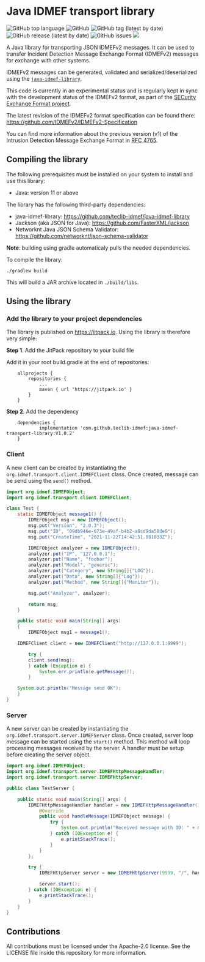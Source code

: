 # Java IDMEF transport library

![GitHub top language](https://img.shields.io/github/languages/top/teclib-idmef/java-idmef-transport-library) 
![GitHub](https://img.shields.io/github/license/teclib-idmef/java-idmef-transport-library) 
![GitHub tag (latest by date)](https://img.shields.io/github/v/tag/teclib-idmef/java-idmef-transport-library) 
![GitHub release (latest by date)](https://img.shields.io/github/v/release/teclib-idmef/java-idmef-transport-library)
![GitHub issues](https://img.shields.io/github/issues/teclib-idmef/java-idmef-transport-library)
[![](https://jitpack.io/v/teclib-idmef/java-idmef-library.svg)](https://jitpack.io/#teclib-idmef/java-idmef-transport-library)

A Java library for transporting JSON IDMEFv2 messages. It can be used to transfer Incident Detection Message Exchange Format (IDMEFv2) messages for exchange with other systems.

IDMEFv2 messages can be generated, validated and serialized/deserialized using the [`java-idmef-library`](https://github.com/teclib-idmef/java-idmef-library).

This code is currently in an experimental status and is regularly kept in sync with the development status of the IDMEFv2 format, as part of the [SECurity Exchange Format project](https://www.secef.net/).

The latest revision of the IDMEFv2 format specification can be found there: https://github.com/IDMEFv2/IDMEFv2-Specification

You can find more information about the previous version (v1) of the Intrusion Detection Message Exchange Format in [RFC 4765](https://tools.ietf.org/html/rfc4765).

## Compiling the library

The following prerequisites must be installed on your system to install and use this library:

* Java: version 11 or above

The library has the following third-party dependencies:

* java-idmef-library: https://github.com/teclib-idmef/java-idmef-library
* Jackson (aka JSON for Java): https://github.com/FasterXML/jackson
* Networknt Java JSON Schema Validator: https://github.com/networknt/json-schema-validator

**Note**: building using gradle automaticaly pulls the needed dependencies.

To compile the library:

``` shell
./gradlew build
``` 

This will build a JAR archive located in `./build/libs`.

## Using the library

### Add the library to your project dependencies

The library is published on https://jitpack.io. Using the library is therefore very simple:

**Step 1**. Add the JitPack repository to your build file

Add it in your root build.gradle at the end of repositories:

```
	allprojects {
		repositories {
			...
			maven { url 'https://jitpack.io' }
		}
	}
```

**Step 2**. Add the dependency

```
	dependencies {
	        implementation 'com.github.teclib-idmef:java-idmef-transport-library:V1.0.2'
	}
```

### Client

A new client can be created by instantiating the `org.idmef.transport.client.IDMEFClient` class. Once created, message can be send using the `send()` method.

``` java
import org.idmef.IDMEFObject;
import org.idmef.transport.client.IDMEFClient;

class Test {
    static IDMEFObject message1() {
        IDMEFObject msg = new IDMEFObject();
        msg.put("Version", "2.0.3");
        msg.put("ID", "09db946e-673e-49af-b4b2-a8cd9da58de6");
        msg.put("CreateTime", "2021-11-22T14:42:51.881033Z");

        IDMEFObject analyzer = new IDMEFObject();
        analyzer.put("IP", "127.0.0.1");
        analyzer.put("Name", "foobar");
        analyzer.put("Model", "generic");
        analyzer.put("Category", new String[]{"LOG"});
        analyzer.put("Data", new String[]{"Log"});
        analyzer.put("Method", new String[]{"Monitor"});

        msg.put("Analyzer", analyzer);

        return msg;
    }

    public static void main(String[] args)
    {
        IDMEFObject msg1 = message1();

	IDMEFClient client = new IDMEFClient("http://127.0.0.1:9999");

        try {
	    client.send(msg);
        } catch (Exception e) {
            System.err.println(e.getMessage());
        }

	System.out.println("Message send OK");
    }
}
```

### Server

A new server can be created by instantiating the `org.idmef.transport.server.IDMEFServer` class. Once created, server loop message can be started using the `start()` method. This method will loop processing messages received by the server. A handler must be setup before creating the server object.

``` java
import org.idmef.IDMEFObject;
import org.idmef.transport.server.IDMEFHttpMessageHandler;
import org.idmef.transport.server.IDMEFHttpServer;

public class TestServer {

    public static void main(String[] args) {
        IDMEFHttpMessageHandler handler = new IDMEFHttpMessageHandler() {
            @Override
            public void handleMessage(IDMEFObject message) {
                try {
                    System.out.println("Received message with ID: " + message.get("ID"));
                } catch (IOException e) {
                    e.printStackTrace();
                }
            }
        };

        try {
            IDMEFHttpServer server = new IDMEFHttpServer(9999, "/", handler);

            server.start();
        } catch (IOException e) {
            e.printStackTrace();
        }
    }
}
```

## Contributions

All contributions must be licensed under the Apache-2.0 license. See the LICENSE file inside this repository for more information.

